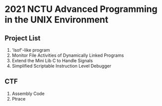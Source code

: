 # 2021 NCTU Advanced Programming in the UNIX Environment
## Project List
1. 'lsof'-like program
2. Monitor File Activities of Dynamically Linked Programs
3. Extend the Mini Lib C to Handle Signals
4. Simplified Scriptable Instruction Level Debugger

## CTF
1. Assembly Code
2. Ptrace
